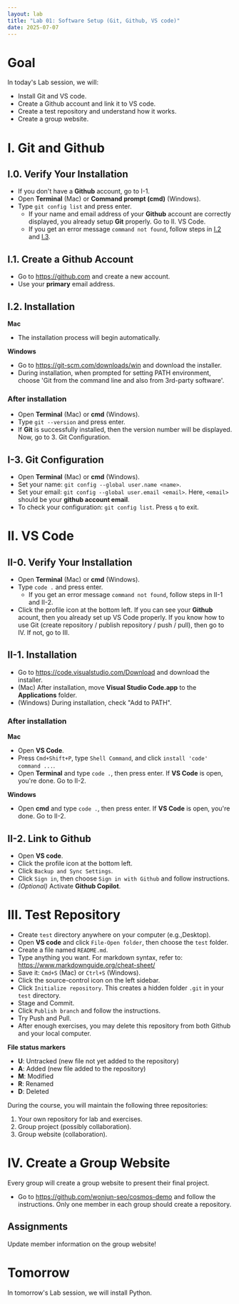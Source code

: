 ```yaml
---
layout: lab
title: "Lab 01: Software Setup (Git, Github, VS code)"
date: 2025-07-07
---
```

# Goal

In today's Lab session, we will:

- Install Git and VS code.
- Create a Github account and link it to VS code.
- Create a test repository and understand how it works.
- Create a group website.

# I. Git and Github

## I.0. Verify Your Installation

- If you don't have a **Github** account, go to I-1.
- Open **Terminal** (Mac) or **Command prompt (cmd)** (Windows).
- Type `git config list` and press enter.
  - If your name and email address of your **Github** account are correctly displayed, you already setup **Git** properly. Go to II. VS Code.
  - If you get an error message `command not found`, follow steps in [I.2](#i2-installation) and [I.3](#i3-git-configuration).

## I.1. Create a Github Account

- Go to <https://github.com> and create a new account.
- Use your **primary** email address.

## I.2. Installation

**Mac**

- The installation process will begin automatically.

**Windows**

- Go to <https://git-scm.com/downloads/win> and download the installer.
- During installation, when prompted for setting PATH environment, choose 'Git from the command line and also from 3rd-party software'.

### After installation

- Open **Terminal** (Mac) or **cmd** (Windows).
- Type `git --version` and press enter.
- If **Git** is successfully installed, then the version number will be displayed. Now, go to 3. Git Configuration.

## I-3. Git Configuration

- Open **Terminal** (Mac) or **cmd** (Windows).
- Set your name: `git config --global user.name <name>`.
- Set your email: `git config --global user.email <email>`. Here, `<email>` should be your **github account email**.
- To check your configuration: `git config list`. Press `q` to exit.

# II. VS Code

## II-0. Verify Your Installation

- Open **Terminal** (Mac) or **cmd** (Windows).
- Type `code .` and press enter.
  - If you get an error message `command not found`, follow steps in II-1 and II-2.
- Click the profile icon at the bottom left. If you can see your **Github** acount, then you already set up VS Code properly. If you know how to use Git (create repository / publish repository / push / pull), then go to IV. If not, go to III.

## II-1. Installation

- Go to <https://code.visualstudio.com/Download> and download the installer.
- (Mac) After installation, move **Visual Studio Code.app** to the **Applications** folder.
- (Windows) During installation, check "Add to PATH".

### After installation

**Mac**

- Open **VS Code**.
- Press `Cmd+Shift+P`, type `Shell Command`, and click `install 'code' command ...`.
- Open **Terminal** and type `code .`, then press enter. If **VS Code** is open, you're done. Go to II-2.

**Windows**

- Open  **cmd** and type `code .`, then press enter. If **VS Code** is open, you're done. Go to II-2.

## II-2. Link to Github

- Open **VS code**.
- Click the profile icon at the bottom left.
- Click `Backup and Sync Settings`.
- Click `Sign in`, then choose `Sign in with Github` and follow instructions.
- *(Optional)* Activate **Github Copilot**.

# III. Test Repository

- Create `test` directory anywhere on your computer (e.g.,Desktop).
- Open **VS code** and click `File-Open folder`, then choose the `test` folder.
- Create a file named `README.md`.
- Type anything you want. For markdown syntax, refer to: <https://www.markdownguide.org/cheat-sheet/>
- Save it: `Cmd+S` (Mac) or `Ctrl+S` (Windows).
- Click the source-control icon on the left sidebar.
- Click `Initialize repository`. This creates a hidden folder `.git` in your `test` directory.
- Stage and Commit.
- Click `Publish branch` and follow the instructions.
- Try Push and Pull.
- After enough exercises, you may delete this repository from both Github and your local computer.

**File status markers**

- **U**: Untracked (new file not yet added to the repository)
- **A**: Added (new file added to the repository)
- **M**: Modified
- **R**: Renamed
- **D**: Deleted

During the course, you will maintain the following three repositories:

1. Your own repository for lab and exercises.
2. Group project (possibly collaboration).
3. Group website (collaboration).

# IV. Create a Group Website

Every group will create a group website to present their final project.

- Go to <https://github.com/wonjun-seo/cosmos-demo> and follow the instructions. Only one member in each group should create a repository.

## Assignments

Update member information on the group website!

# Tomorrow

In tomorrow's Lab session, we will install Python.
